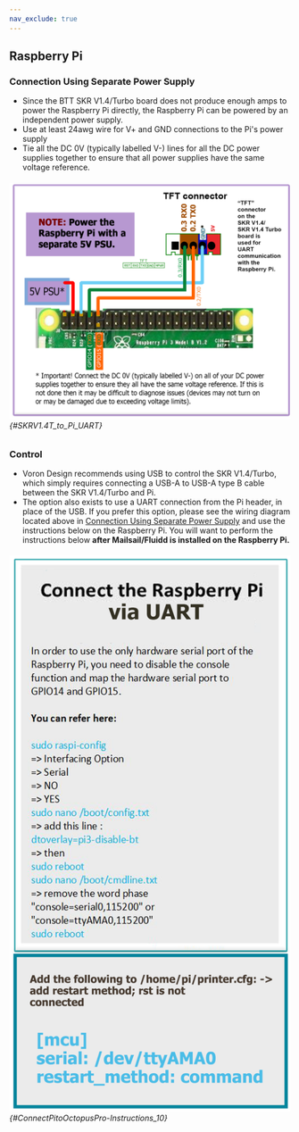 ```yaml
---
nav_exclude: true
---
```

## Raspberry Pi

### Connection Using Separate Power Supply
* Since the BTT SKR V1.4/Turbo board does not produce enough amps to power the Raspberry Pi directly, the Raspberry Pi can be powered by an independent power supply.
* Use at least 24awg wire for V+ and GND connections to the Pi's power supply
* Tie all the DC 0V (typically labelled V-) lines for all the DC power supplies together to ensure that all power supplies have the same voltage reference.

###### ![](./images/SKRV1.4T_to_Pi_UART.png) {#SKRV1.4T_to_Pi_UART}

### Control

* Voron Design recommends using USB to control the SKR V1.4/Turbo, which simply requires connecting a USB-A to USB-A type B cable between the SKR V1.4/Turbo and Pi.
* The option also exists to use a UART connection from the Pi header, in place of the USB.  If you prefer this option, please see the wiring diagram located above in [Connection Using Separate Power Supply](#connection-using-separate-power-supply) and use the instructions below on the Raspberry Pi.  You will want to perform the instructions below **after Mailsail/Fluidd is installed on the Raspberry Pi.**

###### ![](./images/ConnectPitoMCU-Instructions.png) {#ConnectPitoOctopusPro-Instructions_10}